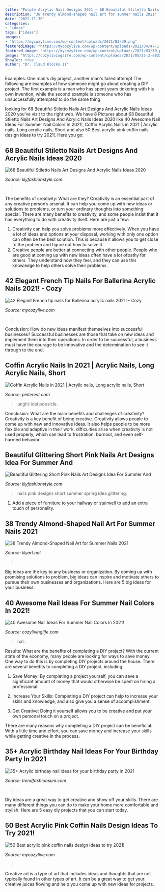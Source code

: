```yaml
---
title: "Purple Acrylic Nail Designs 2021 ~ 68 Beautiful Stiletto Nails Art Designs And Acrylic Nails Ideas 2020"
description: "38 trendy almond-shaped nail art for summer nails 2021"
date: "2022-11-30"
categories:
- "ideas"
tags: ["ideas"]
images:
- "https://mycozylive.com/wp-content/uploads/2021/03/39.png"
featuredImage: "https://mycozylive.com/wp-content/uploads/2021/04/47-1.jpg"
featured_image: "https://mycozylive.com/wp-content/uploads/2021/03/39.png"
image: "https://cozylivinglife.com/wp-content/uploads/2021/05/25-2-683x1024.jpg"
ShowToc: true
author: "Dr. Claud Klocko II"
---
```



Examples: One man's diy project, another man's failed attempt
The following are examples of how someone might go about creating a DIY project. The first example is a man who has spent years tinkering with his own invention, while the second example is someone who has unsuccessfully attempted to do the same thing.

	

		
looking for 68 Beautiful Stiletto Nails Art Designs And Acrylic Nails Ideas 2020 you've visit to the right web. We have 8 Pictures about 68 Beautiful Stiletto Nails Art Designs And Acrylic Nails Ideas 2020 like 40 Awesome Nail Ideas For Summer Nail Colors In 2021!, Coffin Acrylic Nails in 2021 | Acrylic nails, Long acrylic nails, Short and also 50 Best acrylic pink coffin nails design ideas to try 2021!. Here you go:
		
    
## 68 Beautiful Stiletto Nails Art Designs And Acrylic Nails Ideas 2020

<img loading=lazy src="https://lilyfashionstyle.com/wp-content/uploads/2020/04/37-8.jpg" onerror="this.onerror=null;this.src='https://tse4.mm.bing.net/th?id=OIP.FODpKPIfk-rxNZwF-jqnMAHaKF&amp;pid=15.1';" alt="68 Beautiful Stiletto Nails Art Designs And Acrylic Nails Ideas 2020">

_Source: lilyfashionstyle.com_

>. 

	

The benefits of creativity: What are they?
Creativity is an essential part of any creative person’s arsenal. It can help you come up with new ideas or solutions to problems, or turn your ordinary thoughts into something special. There are many benefits to creativity, and some people insist that it has everything to do with creativity itself. Here are just a few: 
1) Creativity can help you solve problems more effectively. When you have a lot of ideas and options at your disposal, working with only one option can often be the best solution. This is because it allows you to get close to the problem and figure out how to solve it. 
2) Creative people are better at connecting with other people. People who are good at coming up with new ideas often have a lot ofpathy for others. They understand how they feel, and they can use this knowledge to help others solve their problems.

    
## 42 Elegant French Tip Nails For Ballerina Acrylic Nails 2021! - Cozy

<img loading=lazy src="https://mycozylive.com/wp-content/uploads/2021/03/39.png" onerror="this.onerror=null;this.src='https://tse2.mm.bing.net/th?id=OIP.LjeVZim8wBzmBVNgq-Li-QHaKY&amp;pid=15.1';" alt="42 Elegant French tip nails for Ballerina acrylic nails 2021! - Cozy">

_Source: mycozylive.com_

>. 

	

Conclusion: How do new ideas manifest themselves into successful businesses?
Successful businesses are those that take on new ideas and implement them into their operations. In order to be successful, a business must have the courage to be innovative and the determination to see it through to the end.

    
## Coffin Acrylic Nails In 2021 | Acrylic Nails, Long Acrylic Nails, Short

<img loading=lazy src="https://i.pinimg.com/736x/90/e2/f0/90e2f0115a2fdaee886777b452e092d3.jpg" onerror="this.onerror=null;this.src='https://tse4.mm.bing.net/th?id=OIP.QWd7hub9ndALrqxZ2YNIFgAAAA&amp;pid=15.1';" alt="Coffin Acrylic Nails in 2021 | Acrylic nails, Long acrylic nails, Short">

_Source: pinterest.com_

>unghii idei popsicle. 

	

Conclusion: What are the main benefits and challenges of creativity?
Creativity is a key benefit of being creative. Creativity allows people to come up with new and innovative ideas. It also helps people to be more flexible and adaptive in their work. difficulties arise when creativity is not used properly, which can lead to frustration, burnout, and even self- harmed behavior.

    
## Beautiful Glittering Short Pink Nails Art Designs Idea For Summer And

<img loading=lazy src="https://lilyfashionstyle.com/wp-content/uploads/2020/04/15-17.jpg" onerror="this.onerror=null;this.src='https://tse3.mm.bing.net/th?id=OIP.4uUrzOVoTBnVJD1FJgIHWgHaJ5&amp;pid=15.1';" alt="Beautiful Glittering Short Pink Nails Art Designs Idea For Summer And">

_Source: lilyfashionstyle.com_

>nails pink designs short summer spring idea glittering. 

	

1. Add a piece of furniture to your hallway or stairwell to add an extra touch of personality.

    
## 38 Trendy Almond-Shaped Nail Art For Summer Nails 2021

<img loading=lazy src="https://lilyart.net/wp-content/uploads/2021/06/2-3-768x1152.jpg" onerror="this.onerror=null;this.src='https://tse4.mm.bing.net/th?id=OIP.ayiyv91lDdX9o7MJQI1uWAHaLH&amp;pid=15.1';" alt="38 Trendy Almond-Shaped Nail Art for Summer Nails 2021">

_Source: lilyart.net_

>. 

	

Big ideas are the key to any business or organization. By coming up with promising solutions to problem, big ideas can inspire and motivate others to pursue their own businesses and organizations. Here are 5 big ideas for your business: 

    
## 40 Awesome Nail Ideas For Summer Nail Colors In 2021!

<img loading=lazy src="https://cozylivinglife.com/wp-content/uploads/2021/05/25-2-683x1024.jpg" onerror="this.onerror=null;this.src='https://tse4.mm.bing.net/th?id=OIP.WROzWgLWBBUGOVijpJXZRgHaLG&amp;pid=15.1';" alt="40 Awesome Nail Ideas For Summer Nail Colors In 2021!">

_Source: cozylivinglife.com_

>nail. 

	

Results: What are the benefits of completing a DIY project?
With the current state of the economy, many people are looking for ways to save money. One way to do this is by completing DIY projects around the house. There are several benefits to completing a DIY project, including:
1. Save Money: By completing a project yourself, you can save a significant amount of money that would otherwise be spent on hiring a professional.

2. Increase Your Skills: Completing a DIY project can help to increase your skills and knowledge, and also give you a sense of accomplishment.

3. Get Creative: Doing it yourself allows you to be creative and put your own personal touch on a project.

There are many reasons why completing a DIY project can be beneficial. With a little time and effort, you can save money and increase your skills while getting creative in the process.

    
## 35+ Acrylic Birthday Nail Ideas For Your Birthday Party In 2021

<img loading=lazy src="https://trendfashionsum.com/wp-content/uploads/2021/05/9-18.jpg" onerror="this.onerror=null;this.src='https://tse1.mm.bing.net/th?id=OIP.gPNhAcqagwOlHq2xgaPqJQHaLH&amp;pid=15.1';" alt="35+ Acrylic birthday nail ideas for your birthday party in 2021">

_Source: trendfashionsum.com_

>. 

	

Diy ideas are a great way to get creative and show off your skills. There are many different things you can do to make your home more comfortable and stylish. Here are 5 easy diy projects that you can start today.

    
## 50 Best Acrylic Pink Coffin Nails Design Ideas To Try 2021!

<img loading=lazy src="https://mycozylive.com/wp-content/uploads/2021/04/47-1.jpg" onerror="this.onerror=null;this.src='https://tse4.mm.bing.net/th?id=OIP.Bq0Z2UmomzjHc0CIK6MFhQHaLH&amp;pid=15.1';" alt="50 Best acrylic pink coffin nails design ideas to try 2021!">

_Source: mycozylive.com_

>. 

	

Creative art is a type of art that includes ideas and thoughts that are not typically found in other types of art. It can be a great way to get your creative juices flowing and help you come up with new ideas for projects.

